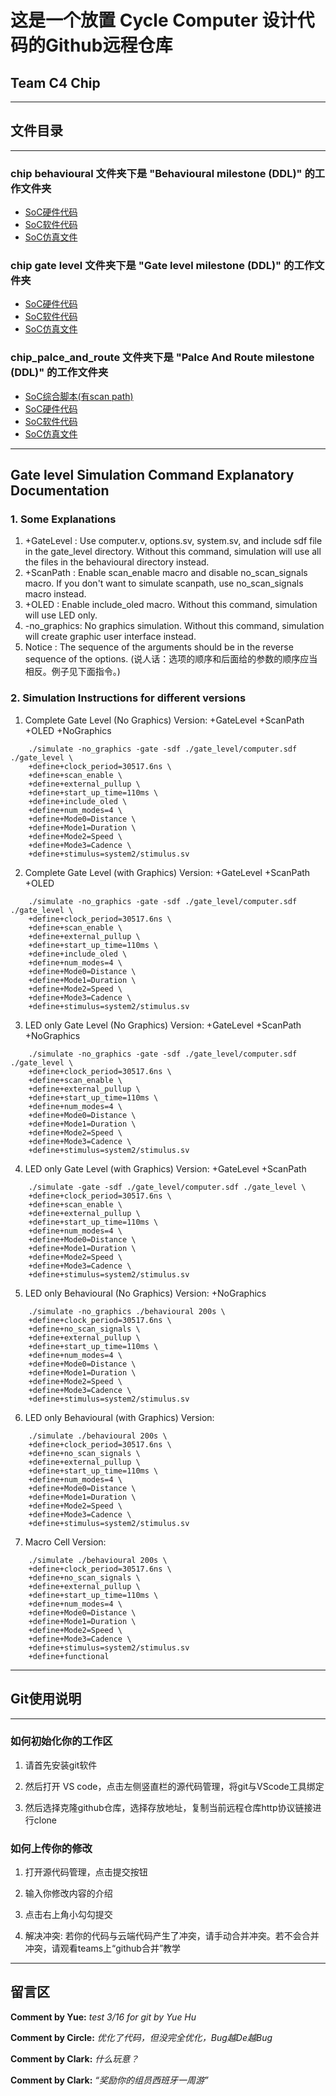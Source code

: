 # 这是一个放置 Cycle Computer 设计代码的Github远程仓库

## Team C4 Chip

***

## 文件目录

***

### chip behavioural 文件夹下是 "Behavioural milestone (DDL)" 的工作文件夹

- [SoC硬件代码](./chip%20behavioural/behavioural)
- [SoC软件代码](./chip%20behavioural/software/code/main.c)
- [SoC仿真文件](./chip%20behavioural/system2/stimulus.sv)

### chip gate level 文件夹下是 "Gate level milestone (DDL)" 的工作文件夹

- [SoC硬件代码](./chip%20gate%20level/behavioural)
- [SoC软件代码](./chip%20gate%20level/software/code/main.c)
- [SoC仿真文件](./chip%20gate%20level/system2/stimulus.sv)

### chip_palce_and_route 文件夹下是 "Palce And Route milestone (DDL)" 的工作文件夹

- [SoC综合脚本(有scan path)](./chip_place_and_route/synthesis/synthesis_dft.tcl)
- [SoC硬件代码](./chip_place_and_route/behavioural/)
- [SoC软件代码](./chip_place_and_route/software/code/main.c)
- [SoC仿真文件](./chip_place_and_route/system2/stimulus.sv)

***

## Gate level Simulation Command Explanatory Documentation

### 1. Some Explanations

1. +GateLevel  : Use computer.v, options.sv, system.sv, and include sdf file in the gate_level directory.
            Without this command, simulation will use all the files in the behavioural directory instead.
2. +ScanPath   : Enable scan_enable macro and disable no_scan_signals macro.
            If you don't want to simulate scanpath, use no_scan_signals macro instead.
3. +OLED       : Enable include_oled macro.
            Without this command, simulation will use LED only.
4. -no_graphics: No graphics simulation.
            Without this command, simulation will create graphic user interface instead.
5. Notice      : The sequence of the arguments should be in the reverse sequence of the options.
                  (说人话：选项的顺序和后面给的参数的顺序应当相反。例子见下面指令。)

### 2. Simulation Instructions for different versions

1. Complete Gate Level (No Graphics) Version: +GateLevel +ScanPath +OLED +NoGraphics

```shell
    ./simulate -no_graphics -gate -sdf ./gate_level/computer.sdf ./gate_level \
    +define+clock_period=30517.6ns \
    +define+scan_enable \
    +define+external_pullup \
    +define+start_up_time=110ms \
    +define+include_oled \
    +define+num_modes=4 \
    +define+Mode0=Distance \
    +define+Mode1=Duration \
    +define+Mode2=Speed \
    +define+Mode3=Cadence \
    +define+stimulus=system2/stimulus.sv
```

2. Complete Gate Level (with Graphics) Version: +GateLevel +ScanPath +OLED

```shell
    ./simulate -no_graphics -gate -sdf ./gate_level/computer.sdf ./gate_level \
    +define+clock_period=30517.6ns \
    +define+scan_enable \
    +define+external_pullup \
    +define+start_up_time=110ms \
    +define+include_oled \
    +define+num_modes=4 \
    +define+Mode0=Distance \
    +define+Mode1=Duration \
    +define+Mode2=Speed \
    +define+Mode3=Cadence \
    +define+stimulus=system2/stimulus.sv
```

3. LED only Gate Level (No Graphics) Version: +GateLevel +ScanPath +NoGraphics

```shell
    ./simulate -no_graphics -gate -sdf ./gate_level/computer.sdf ./gate_level \
    +define+clock_period=30517.6ns \
    +define+scan_enable \
    +define+external_pullup \
    +define+start_up_time=110ms \
    +define+num_modes=4 \
    +define+Mode0=Distance \
    +define+Mode1=Duration \
    +define+Mode2=Speed \
    +define+Mode3=Cadence \
    +define+stimulus=system2/stimulus.sv
```

4. LED only Gate Level (with Graphics) Version: +GateLevel +ScanPath

```shell
    ./simulate -gate -sdf ./gate_level/computer.sdf ./gate_level \
    +define+clock_period=30517.6ns \
    +define+scan_enable \
    +define+external_pullup \
    +define+start_up_time=110ms \
    +define+num_modes=4 \
    +define+Mode0=Distance \
    +define+Mode1=Duration \
    +define+Mode2=Speed \
    +define+Mode3=Cadence \
    +define+stimulus=system2/stimulus.sv
```

5. LED only Behavioural (No Graphics) Version: +NoGraphics

```shell
    ./simulate -no_graphics ./behavioural 200s \
    +define+clock_period=30517.6ns \
    +define+no_scan_signals \
    +define+external_pullup \
    +define+start_up_time=110ms \
    +define+num_modes=4 \
    +define+Mode0=Distance \
    +define+Mode1=Duration \
    +define+Mode2=Speed \
    +define+Mode3=Cadence \
    +define+stimulus=system2/stimulus.sv
```

6. LED only Behavioural (with Graphics) Version:

```shell
    ./simulate ./behavioural 200s \
    +define+clock_period=30517.6ns \
    +define+no_scan_signals \
    +define+external_pullup \
    +define+start_up_time=110ms \
    +define+num_modes=4 \
    +define+Mode0=Distance \
    +define+Mode1=Duration \
    +define+Mode2=Speed \
    +define+Mode3=Cadence \
    +define+stimulus=system2/stimulus.sv
```

7. Macro Cell Version:

```shell
    ./simulate ./behavioural 200s \
    +define+clock_period=30517.6ns \
    +define+no_scan_signals \
    +define+external_pullup \
    +define+start_up_time=110ms \
    +define+num_modes=4 \
    +define+Mode0=Distance \
    +define+Mode1=Duration \
    +define+Mode2=Speed \
    +define+Mode3=Cadence \
    +define+stimulus=system2/stimulus.sv
    +define+functional
```

***

## Git使用说明

***

### 如何初始化你的工作区

1. 请首先安装git软件

2. 然后打开 VS code，点击左侧竖直栏的源代码管理，将git与VScode工具绑定

3. 然后选择克隆github仓库，选择存放地址，复制当前远程仓库http协议链接进行clone

### 如何上传你的修改

1. 打开源代码管理，点击提交按钮

2. 输入你修改内容的介绍

3. 点击右上角小勾勾提交

4. 解决冲突: 若你的代码与云端代码产生了冲突，请手动合并冲突。若不会合并冲突，请观看teams上“github合并”教学

***

## 留言区

**Comment by Yue:** *test 3/16 for git by Yue Hu*

**Comment by Circle:** *优化了代码，但没完全优化，Bug越De越Bug*

**Comment by Clark:** *什么玩意？*

**Comment by Clark:** *“奖励你的组员西班牙一周游”*
